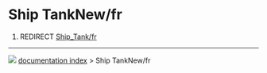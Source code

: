 # Ship TankNew/fr
1.  REDIRECT [Ship_Tank/fr](Ship_Tank/fr.md)



---
![](images/Button_right.svg) [documentation index](../README.md) > Ship TankNew/fr
